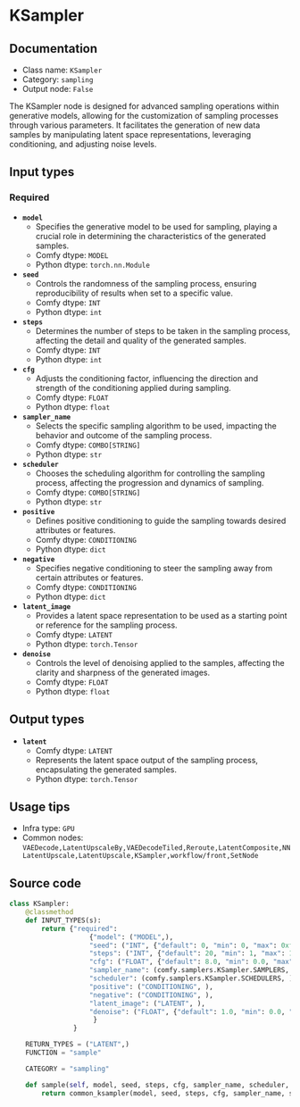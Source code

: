 # KSampler
## Documentation
- Class name: `KSampler`
- Category: `sampling`
- Output node: `False`

The KSampler node is designed for advanced sampling operations within generative models, allowing for the customization of sampling processes through various parameters. It facilitates the generation of new data samples by manipulating latent space representations, leveraging conditioning, and adjusting noise levels.
## Input types
### Required
- **`model`**
    - Specifies the generative model to be used for sampling, playing a crucial role in determining the characteristics of the generated samples.
    - Comfy dtype: `MODEL`
    - Python dtype: `torch.nn.Module`
- **`seed`**
    - Controls the randomness of the sampling process, ensuring reproducibility of results when set to a specific value.
    - Comfy dtype: `INT`
    - Python dtype: `int`
- **`steps`**
    - Determines the number of steps to be taken in the sampling process, affecting the detail and quality of the generated samples.
    - Comfy dtype: `INT`
    - Python dtype: `int`
- **`cfg`**
    - Adjusts the conditioning factor, influencing the direction and strength of the conditioning applied during sampling.
    - Comfy dtype: `FLOAT`
    - Python dtype: `float`
- **`sampler_name`**
    - Selects the specific sampling algorithm to be used, impacting the behavior and outcome of the sampling process.
    - Comfy dtype: `COMBO[STRING]`
    - Python dtype: `str`
- **`scheduler`**
    - Chooses the scheduling algorithm for controlling the sampling process, affecting the progression and dynamics of sampling.
    - Comfy dtype: `COMBO[STRING]`
    - Python dtype: `str`
- **`positive`**
    - Defines positive conditioning to guide the sampling towards desired attributes or features.
    - Comfy dtype: `CONDITIONING`
    - Python dtype: `dict`
- **`negative`**
    - Specifies negative conditioning to steer the sampling away from certain attributes or features.
    - Comfy dtype: `CONDITIONING`
    - Python dtype: `dict`
- **`latent_image`**
    - Provides a latent space representation to be used as a starting point or reference for the sampling process.
    - Comfy dtype: `LATENT`
    - Python dtype: `torch.Tensor`
- **`denoise`**
    - Controls the level of denoising applied to the samples, affecting the clarity and sharpness of the generated images.
    - Comfy dtype: `FLOAT`
    - Python dtype: `float`
## Output types
- **`latent`**
    - Comfy dtype: `LATENT`
    - Represents the latent space output of the sampling process, encapsulating the generated samples.
    - Python dtype: `torch.Tensor`
## Usage tips
- Infra type: `GPU`
- Common nodes: `VAEDecode,LatentUpscaleBy,VAEDecodeTiled,Reroute,LatentComposite,NNLatentUpscale,LatentUpscale,KSampler,workflow/front,SetNode`


## Source code
```python
class KSampler:
    @classmethod
    def INPUT_TYPES(s):
        return {"required":
                    {"model": ("MODEL",),
                    "seed": ("INT", {"default": 0, "min": 0, "max": 0xffffffffffffffff}),
                    "steps": ("INT", {"default": 20, "min": 1, "max": 10000}),
                    "cfg": ("FLOAT", {"default": 8.0, "min": 0.0, "max": 100.0, "step":0.1, "round": 0.01}),
                    "sampler_name": (comfy.samplers.KSampler.SAMPLERS, ),
                    "scheduler": (comfy.samplers.KSampler.SCHEDULERS, ),
                    "positive": ("CONDITIONING", ),
                    "negative": ("CONDITIONING", ),
                    "latent_image": ("LATENT", ),
                    "denoise": ("FLOAT", {"default": 1.0, "min": 0.0, "max": 1.0, "step": 0.01}),
                     }
                }

    RETURN_TYPES = ("LATENT",)
    FUNCTION = "sample"

    CATEGORY = "sampling"

    def sample(self, model, seed, steps, cfg, sampler_name, scheduler, positive, negative, latent_image, denoise=1.0):
        return common_ksampler(model, seed, steps, cfg, sampler_name, scheduler, positive, negative, latent_image, denoise=denoise)

```
